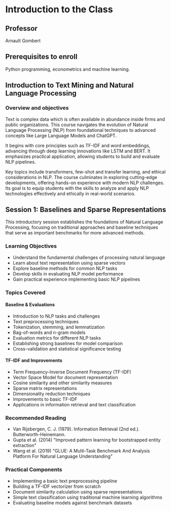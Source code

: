 # Introduction to the Class

## Professor

Arnault Gombert

## Prerequisites to enroll

Python programming, econometrics and machine learning.

## Introduction to Text Mining and Natural Language Processing

### Overview and objectives

Text is complex data which is often available in abundance inside firms and public organizations. This course navigates the evolution of Natural Language Processing (NLP) from foundational techniques to advanced concepts like Large Language Models and ChatGPT.

It begins with core principles such as TF-IDF and word embeddings, advancing through deep learning innovations like LSTM and BERT. It emphasizes practical application, allowing students to build and evaluate NLP pipelines.

Key topics include transformers, few-shot and transfer learning, and ethical considerations in NLP. The course culminates in exploring cutting-edge developments, offering hands-on experience with modern NLP challenges. Its goal is to equip students with the skills to analyze and apply NLP technologies effectively and ethically in real-world scenarios.

## Session 1: Baselines and Sparse Representations

This introductory session establishes the foundations of Natural Language Processing, focusing on traditional approaches and baseline techniques that serve as important benchmarks for more advanced methods.

### Learning Objectives

- Understand the fundamental challenges of processing natural language
- Learn about text representation using sparse vectors
- Explore baseline methods for common NLP tasks
- Develop skills in evaluating NLP model performance
- Gain practical experience implementing basic NLP pipelines

### Topics Covered

#### Baseline & Evaluations

- Introduction to NLP tasks and challenges
- Text preprocessing techniques
- Tokenization, stemming, and lemmatization
- Bag-of-words and n-gram models
- Evaluation metrics for different NLP tasks
- Establishing strong baselines for model comparison
- Cross-validation and statistical significance testing

#### TF-IDF and Improvements

- Term Frequency-Inverse Document Frequency (TF-IDF)
- Vector Space Model for document representation
- Cosine similarity and other similarity measures
- Sparse matrix representations
- Dimensionality reduction techniques
- Improvements to basic TF-IDF
- Applications in information retrieval and text classification

### Recommended Reading

- Van Rijsbergen, C. J. (1979). Information Retrieval (2nd ed.). Butterworth-Heinemann.
- Gupta et al. (2014) "Improved pattern learning for bootstrapped entity extraction"
- Wang et al. (2019) "GLUE: A Multi-Task Benchmark And Analysis Platform For Natural Language Understanding"

### Practical Components

- Implementing a basic text preprocessing pipeline
- Building a TF-IDF vectorizer from scratch
- Document similarity calculation using sparse representations
- Simple text classification using traditional machine learning algorithms
- Evaluating baseline models against benchmark datasets
